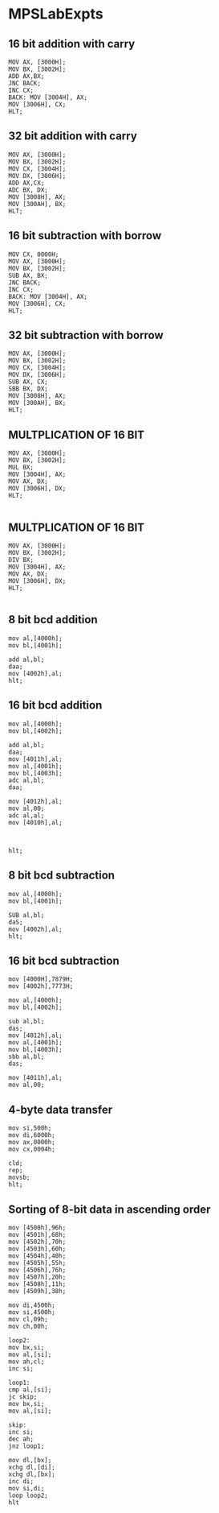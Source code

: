 # MPSLabExpts

## 16 bit addition with carry
```
MOV AX, [3000H];
MOV BX, [3002H];
ADD AX,BX;
JNC BACK;
INC CX;
BACK: MOV [3004H], AX;
MOV [3006H], CX;
HLT;

```
## 32 bit addition with carry
```
MOV AX, [3000H];
MOV BX, [3002H];
MOV CX, [3004H];
MOV DX, [3006H];
ADD AX,CX;
ADC BX, DX;
MOV [3008H], AX;
MOV [300AH], BX;
HLT;

```

## 16 bit subtraction with borrow
```
MOV CX, 0000H;
MOV AX, [3000H];
MOV BX, [3002H];
SUB AX, BX;
JNC BACK;
INC CX;
BACK: MOV [3004H], AX;
MOV [3006H], CX;
HLT;

```
## 32 bit subtraction with borrow
```
MOV AX, [3000H];
MOV BX, [3002H];
MOV CX, [3004H];
MOV DX, [3006H];
SUB AX, CX;
SBB BX, DX;
MOV [3008H], AX;
MOV [300AH], BX;
HLT;

```

## MULTPLICATION OF 16 BIT
```
MOV AX, [3000H];
MOV BX, [3002H];
MUL BX;
MOV [3004H], AX;
MOV AX, DX;
MOV [3006H], DX;
HLT;
 
```
## MULTPLICATION OF 16 BIT
```
MOV AX, [3000H];
MOV BX, [3002H];
DIV BX;
MOV [3004H], AX;
MOV AX, DX;
MOV [3006H], DX;
HLT;
 
```

## 8 bit bcd addition
```
mov al,[4000h];
mov bl,[4001h];

add al,bl;
daa;
mov [4002h],al;
hlt;
```

## 16 bit bcd addition 
```
mov al,[4000h];
mov bl,[4002h];

add al,bl;
daa;
mov [4011h],al;
mov al,[4001h];
mov bl,[4003h];
adc al,bl;
daa;

mov [4012h],al;
mov al,00;
adc al,al;
mov [4010h],al;



hlt;
```

## 8 bit bcd subtraction
```
mov al,[4000h];
mov bl,[4001h];

SUB al,bl;
daS;
mov [4002h],al;
hlt;
```

## 16 bit bcd subtraction
```
mov [4000H],7879H;
mov [4002h],7773H;

mov al,[4000h];
mov bl,[4002h];

sub al,bl;
das;
mov [4012h],al;
mov al,[4001h];
mov bl,[4003h];
sbb al,bl;
das;

mov [4011h],al;
mov al,00;
```

## 4-byte data transfer

```
mov si,500h;
mov di,6000h;
mov ax,0000h;
mov cx,0004h;

cld;
rep;
movsb;
hlt;
```

## Sorting of 8-bit data in ascending order
```
mov [4500h],96h;
mov [4501h],68h;
mov [4502h],70h;
mov [4503h],60h;
mov [4504h],40h;
mov [4505h],55h;
mov [4506h],76h;
mov [4507h],20h;
mov [4508h],11h;
mov [4509h],38h;

mov di,4500h;
mov si,4500h;
mov cl,09h;
mov ch,00h;

loop2:
mov bx,si;
mov al,[si];
mov ah,cl;
inc si;

loop1:
cmp al,[si];
jc skip;
mov bx,si;
mov al,[si];

skip:
inc si;
dec ah;
jnz loop1;

mov dl,[bx];
xchg dl,[di];
xchg dl,[bx];
inc di;
mov si,di;
loop loop2;
hlt
```

